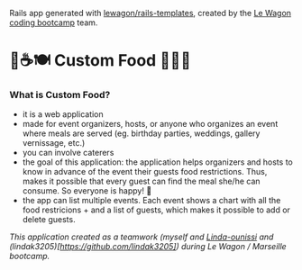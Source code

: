 Rails app generated with [lewagon/rails-templates](https://github.com/lewagon/rails-templates), created by the [Le Wagon coding bootcamp](https://www.lewagon.com) team.

# 🥐☕️🍽 Custom Food 🥪🍷🍰
### What is Custom Food?
- it is a web application
- made for event organizers, hosts, or anyone who organizes an event where meals are served (eg. birthday parties, weddings, gallery vernissage, etc.)
- you can involve caterers
- the goal of this application: the application helps organizers and hosts to know in advance of the event their guests food restrictions. Thus, makes it possible that every guest can find the meal she/he can consume. So everyone is happy! 🎉
- the app can list multiple events. Each event shows a chart with all the food restricions + and a list of guests, which makes it possible to add or delete guests.

*This application created as a teamwork (myself and [Linda-ounissi](https://github.com/Linda-ounissi) and (lindak3205)[https://github.com/lindak3205]) during Le Wagon / Marseille bootcamp.*
